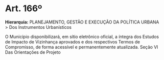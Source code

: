 # Art. 166º

**Hierarquia:** PLANEJAMENTO, GESTÃO E EXECUÇÃO DA POLÍTICA URBANA > Dos Instrumentos Urbanísticos

O Município disponibilizará, em sítio eletrônico oficial, a íntegra dos Estudos de Impacto de Vizinhança aprovados e dos respectivos Termos de Compromisso, de forma acessível e permanentemente atualizada.
Seção VI
Das Orientações de Projeto






